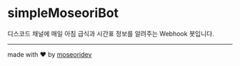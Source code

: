 # simpleMoseoriBot

디스코드 채널에 매일 아침 급식과 시간표 정보를 알려주는 Webhook 봇입니다.

---

made with ❤️ by [moseoridev](https://github.com/moseoridev/)
